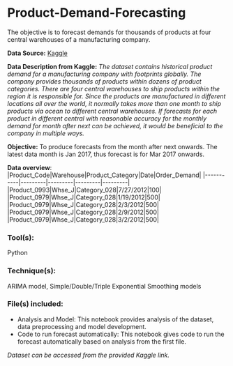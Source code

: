 # Product-Demand-Forecasting
The objective is to forecast demands for thousands of products at four central warehouses of a manufacturing company.

**Data Source:** [Kaggle](https://www.kaggle.com/felixzhao/productdemandforecasting)

**Data Description from Kaggle:** *The dataset contains historical product demand for a manufacturing company with footprints globally. The company provides thousands of products within dozens of product categories. There are four central warehouses to ship products within the region it is responsible for. Since the products are manufactured in different locations all over the world, it normally takes more than one month to ship products via ocean to different central warehouses. If forecasts for each product in different central with reasonable accuracy for the monthly demand for month after next can be achieved, it would be beneficial to the company in multiple ways.*

**Objective:** To produce forecasts from the month after next onwards. The latest data month is Jan 2017, thus forecast is for Mar 2017 onwards.

**Data overview**:
|Product_Code|Warehouse|Product_Category|Date|Order_Demand|
|-----------|---------|---------|---------|---------|
|Product_0993|Whse_J|Category_028|7/27/2012|100|
|Product_0979|Whse_J|Category_028|1/19/2012|500|
|Product_0979|Whse_J|Category_028|2/3/2012|500|
|Product_0979|Whse_J|Category_028|2/9/2012|500|
|Product_0979|Whse_J|Category_028|3/2/2012|500|

### Tool(s): 
Python

### Technique(s): 
ARIMA model, Simple/Double/Triple Exponential Smoothing models

### File(s) included: 
- Analysis and Model: This notebook provides analysis of the dataset, data preprocessing and model development.
- Code to run forecast automatically: This notebook gives code to run the forecast automatically based on analysis from the first file.

*Dataset can be accessed from the provided Kaggle link.*
